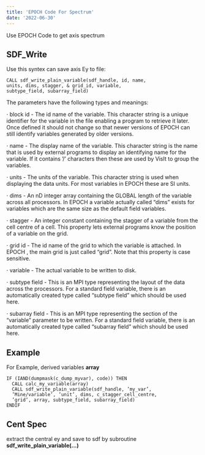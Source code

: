 ```yaml
---
title: 'EPOCH Code For Spectrum'
date: '2022-06-30'
---
```


Use EPOCH Code to get axis spectrum

## SDF_Write

Use this syntex can save axis Ey to file:

```Fortran
CALL sdf_write_plain_variable(sdf_handle, id, name, 
units, dims, stagger, & grid_id, variable,
subtype_field, subarray_field)  
```

The parameters have the following types and meanings:

$\cdot$ block id - The id name of the variable. This character string is a unique identifier for the variable in the file enabling a program to retrieve it later. Once defined it should not change so that newer versions of EPOCH can still identify variables generated by older versions.

$\cdot$ name - The display name of the variable. This character string is the name that is used by external programs to display an identifying name for the variable. If it contains ’/’ characters then these are used by VisIt to group the variables.

$\cdot$ units - The units of the variable. This character string is used when displaying the data units. For most variables in EPOCH these are SI units.

$\cdot$ dims - An nD integer array containing the GLOBAL length of the variable across all processors. In EPOCH a variable actually called “dims” exists for variables which are the same size as the default field variables.

$\cdot$ stagger - An integer constant containing the stagger of a variable from the cell centre of a cell. This property lets external programs know the position of a variable on the grid.

$\cdot$ grid id - The id name of the grid to which the variable is attached. In EPOCH , the main grid is just called “grid”. Note that this property is case sensitive.

$\cdot$ variable - The actual variable to be written to disk.

$\cdot$ subtype field - This is an MPI type representing the layout of the data across the processors. For a standard field variable, there is an automatically created type called “subtype field” which should be used here.

$\cdot$ subarray field - This is an MPI type representing the section of the “variable” parameter to be written. For a standard field variable, there is an automatically created type called “subarray field” which should be used here.

## Example

For Example, derived variables **array**

```Fortran
IF (IAND(dumpmask(c_dump_myvar), code)) THEN
  CALL calc_my_variable(array)
  CALL sdf_write_plain_variable(sdf_handle, ’my_var’,
  ’Mine/variable’, ’unit’, dims, c_stagger_cell_centre, 
  ’grid’, array, subtype_field, subarray_field)
ENDIF
```

## Cent Spec

extract the central ey and save to sdf by subroutine **sdf_write_plain_variable(...)**
